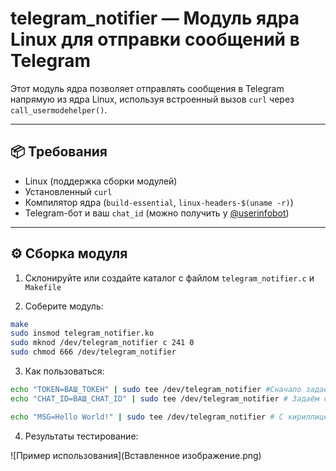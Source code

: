 # telegram_notifier — Модуль ядра Linux для отправки сообщений в Telegram

Этот модуль ядра позволяет отправлять сообщения в Telegram напрямую из ядра Linux, используя встроенный вызов `curl` через `call_usermodehelper()`.

---

## 📦 Требования

- Linux (поддержка сборки модулей)
- Установленный `curl`
- Компилятор ядра (`build-essential`, `linux-headers-$(uname -r)`)
- Telegram-бот и ваш `chat_id` (можно получить у [@userinfobot](https://t.me/userinfobot))

---

## ⚙️ Сборка модуля

1. Склонируйте или создайте каталог с файлом `telegram_notifier.c` и `Makefile`

2. Соберите модуль:

```bash
make
sudo insmod telegram_notifier.ko
sudo mknod /dev/telegram_notifier c 241 0
sudo chmod 666 /dev/telegram_notifier
```

3. Как пользоваться:
```bash
echo "TOKEN=ВАШ_ТОКЕН" | sudo tee /dev/telegram_notifier #Сначало задаём токен для нашего бота который будет писать сообщение
echo "CHAT_ID=ВАШ_CHAT_ID" | sudo tee /dev/telegram_notifier # Задаём chad_id, который указывает в какой чат или кому мы хотим написать сообщение

echo "MSG=Hello World!" | sudo tee /dev/telegram_notifier # С кириллицей пока что были проблемы
```

4. Результаты тестирование:

![Пример использования](Вставленное изображение.png)
